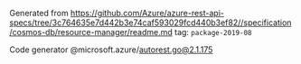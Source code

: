 Generated from https://github.com/Azure/azure-rest-api-specs/tree/3c764635e7d442b3e74caf593029fcd440b3ef82//specification/cosmos-db/resource-manager/readme.md tag: `package-2019-08`

Code generator @microsoft.azure/autorest.go@2.1.175


